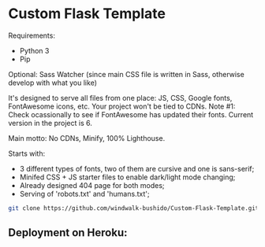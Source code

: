 # Custom Flask Template

Requirements:

- Python 3
- Pip

Optional: Sass Watcher (since main CSS file is written in Sass, otherwise develop with what you like)

It's designed to serve all files from one place: JS, CSS, Google fonts, FontAwesome icons, etc. Your project won't be tied to CDNs.
Note #1: Check ocassionally to see if FontAwesome has updated their fonts. Current version in the project is 6.

Main motto: No CDNs, Minify, 100% Lighthouse.

Starts with:

- 3 different types of fonts, two of them are cursive and one is sans-serif;
- Minifed CSS + JS starter files to enable dark/light mode changing;
- Already designed 404 page for both modes;
- Serving of 'robots.txt' and 'humans.txt';

```sh
git clone https://github.com/windwalk-bushido/Custom-Flask-Template.git ; cd Custom-Flask-Template ; bash init_project.sh
```

## Deployment on Heroku:
